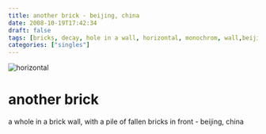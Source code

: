 ```yaml
---
title: another brick - beijing, china
date: 2008-10-19T17:42:34
draft: false
tags: [bricks, decay, hole in a wall, horizontal, monochrom, wall,beijing,china]
categories: ["singles"]
---
```

![horizontal](/p/sbr-20081019-4519100820.jpg)
<!--more-->
# another brick
a whole in a brick wall, with a pile of fallen bricks in front - beijing, china
